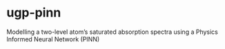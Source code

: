 # ugp-pinn
 Modelling a two-level atom’s saturated absorption spectra using a Physics Informed Neural Network (PINN)
